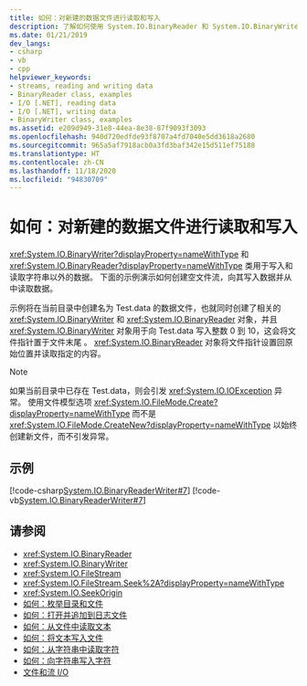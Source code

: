 ```yaml
---
title: 如何：对新建的数据文件进行读取和写入
description: 了解如何使用 System.IO.BinaryReader 和 System.IO.BinaryWriter 类读取和写入 .NET 中新创建的数据文件。
ms.date: 01/21/2019
dev_langs:
- csharp
- vb
- cpp
helpviewer_keywords:
- streams, reading and writing data
- BinaryReader class, examples
- I/O [.NET], reading data
- I/O [.NET], writing data
- BinaryWriter class, examples
ms.assetid: e209d949-31e8-44ea-8e38-87f9093f3093
ms.openlocfilehash: 940d720edfde93f8707a4fd7040e5dd3618a2680
ms.sourcegitcommit: 965a5af7918acb0a3fd3baf342e15d511ef75188
ms.translationtype: HT
ms.contentlocale: zh-CN
ms.lasthandoff: 11/18/2020
ms.locfileid: "94830709"
---
```

# <a name="how-to-read-and-write-to-a-newly-created-data-file"></a>如何：对新建的数据文件进行读取和写入

<xref:System.IO.BinaryWriter?displayProperty=nameWithType> 和 <xref:System.IO.BinaryReader?displayProperty=nameWithType> 类用于写入和读取字符串以外的数据。 下面的示例演示如何创建空文件流，向其写入数据并从中读取数据。

示例将在当前目录中创建名为 Test.data 的数据文件，也就同时创建了相关的 <xref:System.IO.BinaryWriter> 和 <xref:System.IO.BinaryReader> 对象，并且 <xref:System.IO.BinaryWriter> 对象用于向 Test.data 写入整数 0 到 10，这会将文件指针置于文件末尾 。 <xref:System.IO.BinaryReader> 对象将文件指针设置回原始位置并读取指定的内容。  
  
> [!NOTE]
> 如果当前目录中已存在 Test.data，则会引发 <xref:System.IO.IOException> 异常。 使用文件模型选项 <xref:System.IO.FileMode.Create?displayProperty=nameWithType> 而不是 <xref:System.IO.FileMode.CreateNew?displayProperty=nameWithType> 以始终创建新文件，而不引发异常。  
  
## <a name="example"></a>示例  
 [!code-csharp[System.IO.BinaryReaderWriter#7](../../../samples/snippets/csharp/VS_Snippets_CLR_System/system.IO.BinaryReaderWriter/CS/source6.cs#7)]
 [!code-vb[System.IO.BinaryReaderWriter#7](../../../samples/snippets/visualbasic/VS_Snippets_CLR_System/system.IO.BinaryReaderWriter/VB/source6.vb#7)]  
  
## <a name="see-also"></a>请参阅

- <xref:System.IO.BinaryReader>  
- <xref:System.IO.BinaryWriter>  
- <xref:System.IO.FileStream>  
- <xref:System.IO.FileStream.Seek%2A?displayProperty=nameWithType>  
- <xref:System.IO.SeekOrigin>  
- [如何：枚举目录和文件](how-to-enumerate-directories-and-files.md)  
- [如何：打开并追加到日志文件](how-to-open-and-append-to-a-log-file.md)  
- [如何：从文件中读取文本](how-to-read-text-from-a-file.md)  
- [如何：将文本写入文件](how-to-write-text-to-a-file.md)  
- [如何：从字符串中读取字符](how-to-read-characters-from-a-string.md)  
- [如何：向字符串写入字符](how-to-write-characters-to-a-string.md)  
- [文件和流 I/O](index.md)
